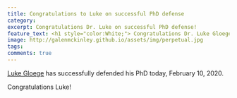 ```yaml
---
title: Congratulations to Luke on successful PhD defense
category: 
excerpt: Congratulations Dr. Luke on successful PhD defense!
feature_text: <h1 style="color:White;"> Congratulations Dr. Luke Gloege! </h1>
image: http://galenmckinley.github.io/assets/img/perpetual.jpg
tags: 
comments: true
---
```


[Luke Gloege](https://lgloege.github.io) has successfully defended his PhD today, February 10, 2020. 

Congratulations Luke! 